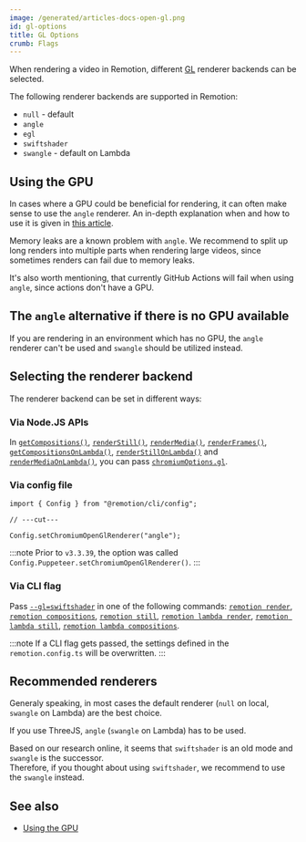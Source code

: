 ```yaml
---
image: /generated/articles-docs-open-gl.png
id: gl-options
title: GL Options
crumb: Flags
---
```


When rendering a video in Remotion, different [GL](https://en.wikipedia.org/wiki/OpenGL) renderer backends can be selected.

The following renderer backends are supported in Remotion:

- <code>null</code> - default
- <code>angle</code>
- <code>egl</code>
- <code>swiftshader</code>
- <code>swangle</code> - default on Lambda

## Using the GPU

In cases where a GPU could be beneficial for rendering, it can often make sense to use the <code>angle</code> renderer. An in-depth explanation when and how to use it is given in [this article](/docs/gpu).

Memory leaks are a known problem with <code>angle</code>. We recommend to split up long renders into multiple parts when rendering large videos, since sometimes renders can fail due to memory leaks.

It's also worth mentioning, that currently GitHub Actions will fail when using <code>angle</code>, since actions don't have a GPU.

## The <code>angle</code> alternative if there is no GPU available

If you are rendering in an environment which has no GPU, the <code>angle</code> renderer can't be used and <code>swangle</code> should be utilized instead.

## Selecting the renderer backend

The renderer backend can be set in different ways:

### Via Node.JS APIs

In [`getCompositions()`](/docs/renderer/get-compositions#gl), [`renderStill()`](/docs/renderer/render-still#gl), [`renderMedia()`](/docs/renderer/render-media#gl), [`renderFrames()`](/docs/renderer/render-frames#gl), [`getCompositionsOnLambda()`](/docs/lambda/getcompositionsonlambda#gl), [`renderStillOnLambda()`](/docs/lambda/renderstillonlambda#gl) and [`renderMediaOnLambda()`](/docs/lambda/rendermediaonlambda#gl), you can pass [`chromiumOptions.gl`](/docs/renderer/render-still#gl).

### Via config file

```tsx twoslash
import { Config } from "@remotion/cli/config";

// ---cut---

Config.setChromiumOpenGlRenderer("angle");
```

:::note
Prior to `v3.3.39`, the option was called `Config.Puppeteer.setChromiumOpenGlRenderer()`.
:::

### Via CLI flag

Pass [`--gl=swiftshader`](/docs/cli) in one of the following commands: [`remotion render`](/docs/cli/render), [`remotion compositions`](/docs/cli/compositions), [`remotion still`](/docs/cli/still), [`remotion lambda render`](/docs/lambda/cli/render), [`remotion lambda still`](/docs/lambda/cli/still), [`remotion lambda compositions`](/docs/lambda/cli/compositions).

:::note
If a CLI flag gets passed, the settings defined in the <code>remotion.config.ts</code> will be overwritten.
:::

## Recommended renderers

Generaly speaking, in most cases the default renderer (<code>null</code> on local, <code>swangle</code> on Lambda) are the best choice.

If you use ThreeJS, <code>angle</code> (<code>swangle</code> on Lambda) has to be used.

Based on our research online, it seems that <code>swiftshader</code> is an old mode and <code>swangle</code> is the successor.  
Therefore, if you thought about using <code>swiftshader</code>, we recommend to use the <code>swangle</code> instead.

## See also

- [Using the GPU](/docs/gpu)
